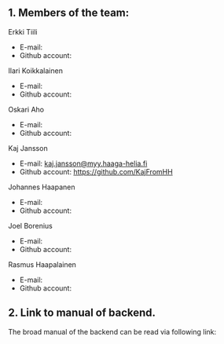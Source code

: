 ## 1. Members of the team:

Erkki Tiili
- E-mail:
- Github account:

Ilari Koikkalainen
- E-mail:
- Github account:

Oskari Aho
- E-mail:
- Github account:

Kaj Jansson
- E-mail: kaj.jansson@myy.haaga-helia.fi
- Github account: https://github.com/KajFromHH

Johannes Haapanen
- E-mail:
- Github account:

Joel Borenius
- E-mail:
- Github account:

Rasmus Haapalainen
- E-mail:
- Github account:

## 2. Link to manual of backend.

The broad manual of the backend can be read via following link:


